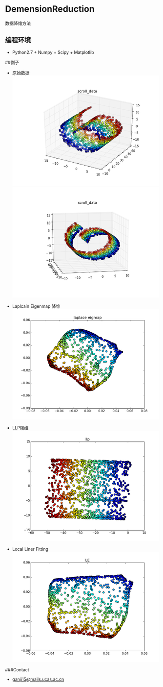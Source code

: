 # DemensionReduction
数据降维方法

## 编程环境
* Python2.7 + Numpy + Scipy + Matplotlib

##例子
* 原始数据
![origin_data](https://github.com/ganji15/DemensionReduction/blob/master/LaplaceEigmap%26LLP/scroll.png)
![origin_data](https://github.com/ganji15/DemensionReduction/blob/master/LaplaceEigmap%26LLP/adjust_scroll_data.png)

* Laplcain Eigenmap 降维
![LE](https://github.com/ganji15/DemensionReduction/blob/master/LaplaceEigmap%26LLP/eigmap.png)

* LLP降维
![LE](https://github.com/ganji15/DemensionReduction/blob/master/LaplaceEigmap%26LLP/llp.png)

* Local Liner Fitting
![LE](https://github.com/ganji15/DemensionReduction/blob/master/LE/le.png)

###Contact
* ganji15@mails.ucas.ac.cn
